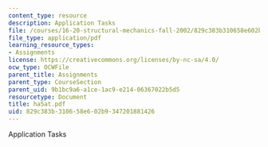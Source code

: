 ```yaml
---
content_type: resource
description: Application Tasks
file: /courses/16-20-structural-mechanics-fall-2002/829c383b310658e602b9347201881426_ha5at.pdf
file_type: application/pdf
learning_resource_types:
- Assignments
license: https://creativecommons.org/licenses/by-nc-sa/4.0/
ocw_type: OCWFile
parent_title: Assignments
parent_type: CourseSection
parent_uid: 9b1bc9a6-a1ce-1ac9-e214-06367022b5d5
resourcetype: Document
title: ha5at.pdf
uid: 829c383b-3106-58e6-02b9-347201881426
---
```

Application Tasks